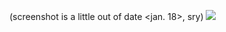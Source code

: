 (screenshot is a little out of date <jan. 18>, sry)
<img src="https://raw2.github.com/exigow/deferred-renderer-cinder/master/screens/screen_deferred_2014-01-20_preview.png" />